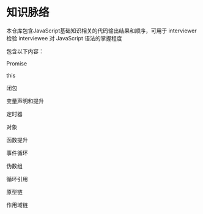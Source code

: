 # 知识脉络

本仓库包含JavaScript基础知识相关的代码输出结果和顺序，可用于 interviewer 检验 interviewee 对 JavaScript 语法的掌握程度

包含以下内容：

Promise

this

闭包

变量声明和提升

定时器

对象

函数提升	

事件循环

伪数组

循环引用

原型链

作用域链